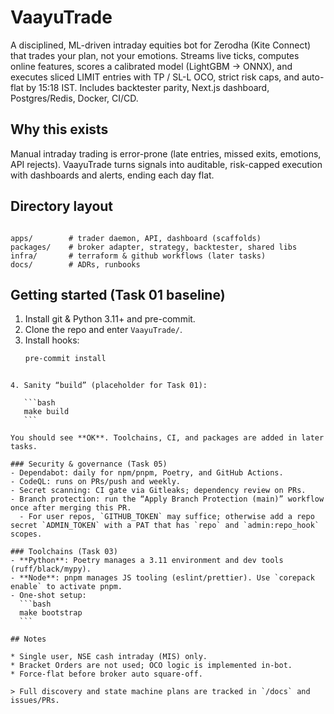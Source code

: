 # VaayuTrade

A disciplined, ML-driven intraday equities bot for Zerodha (Kite Connect) that trades your plan, not your emotions. Streams live ticks, computes online features, scores a calibrated model (LightGBM → ONNX), and executes sliced LIMIT entries with TP / SL-L OCO, strict risk caps, and auto-flat by 15:18 IST. Includes backtester parity, Next.js dashboard, Postgres/Redis, Docker, CI/CD.

## Why this exists
Manual intraday trading is error-prone (late entries, missed exits, emotions, API rejects). VaayuTrade turns signals into auditable, risk-capped execution with dashboards and alerts, ending each day flat.

## Directory layout
```

apps/        # trader daemon, API, dashboard (scaffolds)
packages/    # broker adapter, strategy, backtester, shared libs
infra/       # terraform & github workflows (later tasks)
docs/        # ADRs, runbooks

````

## Getting started (Task 01 baseline)
1) Install git & Python 3.11+ and pre-commit.
2) Clone the repo and enter `VaayuTrade/`.
3) Install hooks:
   ```bash
   pre-commit install
````

4. Sanity “build” (placeholder for Task 01):

   ```bash
   make build
   ```

You should see **OK**. Toolchains, CI, and packages are added in later tasks.

### Security & governance (Task 05)
- Dependabot: daily for npm/pnpm, Poetry, and GitHub Actions.
- CodeQL: runs on PRs/push and weekly.
- Secret scanning: CI gate via Gitleaks; dependency review on PRs.
- Branch protection: run the “Apply Branch Protection (main)” workflow once after merging this PR.
  - For user repos, `GITHUB_TOKEN` may suffice; otherwise add a repo secret `ADMIN_TOKEN` with a PAT that has `repo` and `admin:repo_hook` scopes.

### Toolchains (Task 03)
- **Python**: Poetry manages a 3.11 environment and dev tools (ruff/black/mypy).
- **Node**: pnpm manages JS tooling (eslint/prettier). Use `corepack enable` to activate pnpm.
- One-shot setup:
  ```bash
  make bootstrap
  ```

## Notes

* Single user, NSE cash intraday (MIS) only.
* Bracket Orders are not used; OCO logic is implemented in-bot.
* Force-flat before broker auto square-off.

> Full discovery and state machine plans are tracked in `/docs` and issues/PRs.

````
